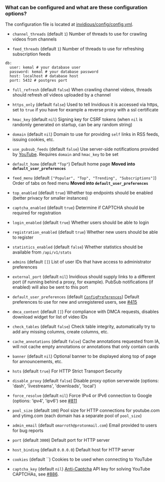 ### What can be configured and what are these configuration options?

The configuration file is located at [invidious/config/config.yml](https://github.com/omarroth/invidious/blob/master/config/config.yml).

- `channel_threads` (default `1`) Number of threads to use for crawling videos from channels

- `feed_threads` (default `1`) Number of threads to use for refreshing subscription feeds

```
db:
  user: kemal # your database user
  password: kemal # your database password
  host: localhost # database host
  port: 5432 # postgres port
```

- `full_refresh` (default `false`) When crawling channel videos, threads should refresh *all* videos uploaded by a channel

- `https_only` (default `false`) Used to tell Invidious it is accessed via https, set to `true` if you have for example a reverse proxy with a ssl certificate

- `hmac_key` (default `nil`) Signing key for CSRF tokens (when `nil` is randomly generated on startup, can be any random string)

- `domain` (default `nil`) Domain to use for providing `self` links in RSS feeds, issuing cookies, etc.

- `use_pubsub_feeds` (default `false`) Use server-side notifications provided by [YouTube](https://developers.google.com/youtube/v3/guides/push_notifications). Requires `domain` and `hmac_key` to be set

- `default_home` (default `"Top"`) Default home page **Moved into `default_user_preferences`**

- `feed_menu` (default `["Popular", "Top", "Trending", "Subscriptions"]`) Order of tabs on feed menu **Moved into `default_user_preferences`**

- `top_enabled` (default `true`) Whether top endpoints should be enabled (better privacy for smaller instances)

- `captcha_enabled` (default `true`) Determine if CAPTCHA should be required for registration

- `login_enabled` (default `true`) Whether users should be able to login

- `registration_enabled` (default `true`) Whether new users should be able to register

- `statistics_enabled` (default `false`) Whether statistics should be available from `/api/v1/stats`

- `admins` (default `[]`) List of user IDs that have access to administrator preferences

- `external_port` (default `nil`) Invidious should supply links to a different port (if running behind a proxy, for example). PubSub notifications (if enabled) will also be sent to this port

- `default_user_preferences` (default [`ConfigPreferences`](https://github.com/omarroth/invidious/blob/master/src/invidious/helpers/helpers.cr#L127)) Default preferences to use for new and unregistered users, see [#415](https://github.com/omarroth/invidious/issues/415)

- `dmca_content` (default `[]`) For compliance with DMCA requests, disables download widget for list of video IDs

- `check_tables` (default `false`) Check table integrity, automatically try to add any missing columns, create columns, etc.

- `cache_annotations` (default `false`) Cache annotations requested from IA, will not cache empty annotations or annotations that only contain cards

- `banner` (default `nil`) Optional banner to be displayed along top of page for announcements, etc.

- `hsts` (default `true`) For HTTP Strict Transport Security

- `disable_proxy` (default `false`) Disable proxy option serverwide (options: 'dash', 'livestreams', 'downloads', 'local')

- `force_resolve` (default `nil`) Force IPv4 or IPv6 connection to Google (options: 'ipv4', 'ipv6') see [#811](https://github.com/omarroth/invidious/issues/811)

- `pool_size` (default `100`) Pool size for HTTP connections for youtube.com and ytimg.com (each domain has a separate pool of `pool_size`)

- `admin_email` (default `omarroth@protonmail.com`) Email provided to users for bug reports

- `port` (default `3000`) Default port for HTTP server

- `host_binding` (default `0.0.0.0`) Default host for HTTP server

- `cookies` (default ``) Cookies to be used when connecting to YouTube

- `captcha_key` (default `nil`) [Anti-Captcha](https://anti-captcha.com/) API key for solving YouTube CAPTCHAs, see [#886](https://github.com/omarroth/invidious/issues/886).